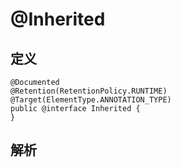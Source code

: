 # @Inherited

## 定义

```
@Documented
@Retention(RetentionPolicy.RUNTIME)
@Target(ElementType.ANNOTATION_TYPE)
public @interface Inherited {
}
```

## 解析



